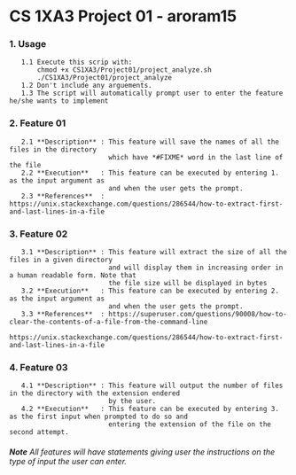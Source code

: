 # CS 1XA3 Project 01 - **aroram15**
### 1. Usage
       1.1 Execute this scrip with:
           chmod +x CS1XA3/Project01/project_analyze.sh
           ./CS1XA3/Project01/project_analyze
       1.2 Don't include any arguements.
       1.3 The script will automatically prompt user to enter the feature he/she wants to implement
       
### 2. Feature 01
       2.1 **Description** : This feature will save the names of all the files in the directory 
                             which have *#FIXME* word in the last line of the file
       2.2 **Execution**   : This feature can be executed by entering 1. as the input argument as 
                             and when the user gets the prompt.
       2.3 **References**  : https://unix.stackexchange.com/questions/286544/how-to-extract-first-and-last-lines-in-a-file

### 3. Feature 02
       3.1 **Description** : This feature will extract the size of all the files in a given directory
                             and will display them in increasing order in a human readable form. Note that 
                             the file size will be displayed in bytes
       3.2 **Execution**   : This feature can be executed by entering 2. as the input argument as 
                             and when the user gets the prompt.
       3.3 **References**  : https://superuser.com/questions/90008/how-to-clear-the-contents-of-a-file-from-the-command-line
                             https://unix.stackexchange.com/questions/286544/how-to-extract-first-and-last-lines-in-a-file
                             
### 4. Feature 03
       4.1 **Description** : This feature will output the number of files in the directory with the extension endered 
                             by the user.
       4.2 **Execution**   : This feature can be executed by entering 3. as the first input when prompted to do so and                              
                             entering the extension of the file on the second attempt. 
       
###### ***Note*** All features will have statements giving user the instructions on the type of input the user can enter.
